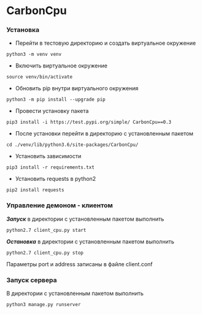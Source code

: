 # CarbonCpu

### Установка
+ Перейти в тестовую директорию и создать виртуальное окружение
```
python3 -m venv venv
```
+ Включить виртуальное окружение
```
source venv/bin/activate
```
+ Обновить pip внутри виртуального окружения
```
python3 -m pip install --upgrade pip
```
+ Провести установку пакета
```
pip3 install -i https://test.pypi.org/simple/ CarbonCpu==0.3
```
+ После установки перейти в директорию с установленным пакетом
```
cd ./venv/lib/python3.6/site-packages/CarbonCpu/
```
+ Установить зависимости
```
pip3 install -r requirements.txt
```
+ Установить requests в python2
 ```
pip2 install requests
```
### Управление демоном - клиентом
***Запуск*** в директории с установленным пакетом выполнить
```
python2.7 client_cpu.py start
```
***Остановка*** в директории с установленным пакетом выполнить
```
python2.7 client_cpu.py stop
```
Параметры port и address записаны в файле client.conf

### Запуск сервера
В директории с установленным пакетом выполнить
```
python3 manage.py runserver
```